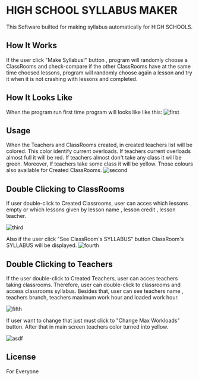 # HIGH SCHOOL SYLLABUS MAKER

This Software builted for making syllabus automatically for HIGH SCHOOLS.


## How It Works
If the user click "Make Syllabus!" button , program will randomly choose a ClassRooms and check-compare if the other ClassRooms have at the same time choosed lessons, program will randomly choose again a lesson and try it when it is not crashing with lessons and completed.

## How It Looks Like
When the program run first time program will looks like like this:
![first](https://user-images.githubusercontent.com/63451008/89740954-217cd480-da96-11ea-81e6-b01379b0e15f.PNG)


## Usage
When the Teachers and ClassRooms created, in created teachers list will be colored. This color identify current overloads. If teachers current overloads almost full it will be red.
If teachers almost don't take any class it will be green. Moreover, If teachers take some class it will be yellow. Those colours also available for Created ClassRooms.
![second](https://user-images.githubusercontent.com/63451008/89741043-9d771c80-da96-11ea-92e2-a48ca221b974.PNG)


## Double Clicking to ClassRooms
If user double-click to Created Classrooms, user can acces which lessons empty or which lessons given by lesson name , lesson credit , lesson teacher.

![third](https://user-images.githubusercontent.com/63451008/89741068-db744080-da96-11ea-99d7-a31b62a97af3.PNG)

Also if the user click "See ClassRoom's SYLLABUS" button ClassRoom's SYLLABUS will be displayed.
![fourth](https://user-images.githubusercontent.com/63451008/89741102-0f4f6600-da97-11ea-94ae-403a0577c848.PNG)


## Double Clicking to Teachers
If the user double-click to Created Teachers, user can acces teachers taking classrooms. Therefore, user can double-click to classrooms and access classrooms syllabus.
Besides that, user can see teachers name , teachers brunch, teachers maximum work hour and loaded work hour.

![fifth](https://user-images.githubusercontent.com/63451008/89741192-eb405480-da97-11ea-8615-b9d7b6e2e695.PNG)

If user want to change that just must click to "Change Max Workloads" button. After that in main screen teachers color turned into yellow.

![asdf](https://user-images.githubusercontent.com/63451008/89741164-b0d6b780-da97-11ea-8df7-f3a10ca6a37f.PNG)


## License
For Everyone
